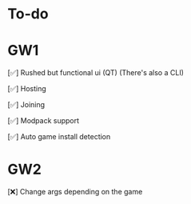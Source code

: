 # To-do

# GW1

[✅] Rushed but functional ui (QT) (There's also a CLI) 

[✅] Hosting

[✅] Joining

[✅] Modpack support

[✅] Auto game install detection

# GW2

[❌] Change args depending on the game
